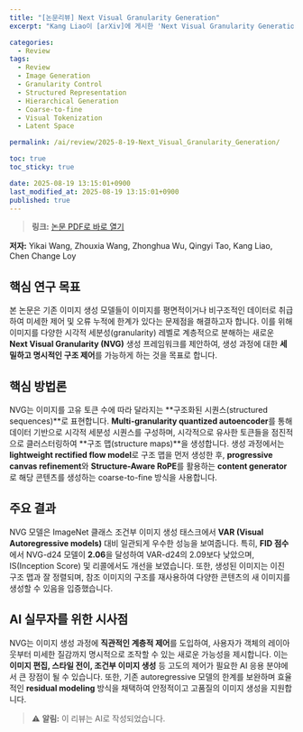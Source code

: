 ```yaml
---
title: "[논문리뷰] Next Visual Granularity Generation"
excerpt: "Kang Liao이 [arXiv]에 게시한 'Next Visual Granularity Generation' 논문에 대한 자세한 리뷰입니다."

categories:
  - Review
tags:
  - Review
  - Image Generation
  - Granularity Control
  - Structured Representation
  - Hierarchical Generation
  - Coarse-to-fine
  - Visual Tokenization
  - Latent Space

permalink: /ai/review/2025-8-19-Next_Visual_Granularity_Generation/

toc: true
toc_sticky: true

date: 2025-08-19 13:15:01+0900
last_modified_at: 2025-08-19 13:15:01+0900
published: true
---
```

> **링크:** [논문 PDF로 바로 열기](https://arxiv.org/abs/2508.12811)

**저자:** Yikai Wang, Zhouxia Wang, Zhonghua Wu, Qingyi Tao, Kang Liao, Chen Change Loy



## 핵심 연구 목표
본 논문은 기존 이미지 생성 모델들이 이미지를 평면적이거나 비구조적인 데이터로 취급하여 미세한 제어 및 오류 누적에 한계가 있다는 문제점을 해결하고자 합니다. 이를 위해 이미지를 다양한 시각적 세분성(granularity) 레벨로 계층적으로 분해하는 새로운 **Next Visual Granularity (NVG)** 생성 프레임워크를 제안하여, 생성 과정에 대한 **세밀하고 명시적인 구조 제어**를 가능하게 하는 것을 목표로 합니다.

## 핵심 방법론
NVG는 이미지를 고유 토큰 수에 따라 달라지는 **구조화된 시퀀스(structured sequences)**로 표현합니다. **Multi-granularity quantized autoencoder**를 통해 데이터 기반으로 시각적 세분성 시퀀스를 구성하며, 시각적으로 유사한 토큰들을 점진적으로 클러스터링하여 **구조 맵(structure maps)**을 생성합니다. 생성 과정에서는 **lightweight rectified flow model**로 구조 맵을 먼저 생성한 후, **progressive canvas refinement**와 **Structure-Aware RoPE**를 활용하는 **content generator**로 해당 콘텐츠를 생성하는 coarse-to-fine 방식을 사용합니다.

## 주요 결과
NVG 모델은 ImageNet 클래스 조건부 이미지 생성 태스크에서 **VAR (Visual Autoregressive models)** 대비 일관되게 우수한 성능을 보여줍니다. 특히, **FID 점수**에서 NVG-d24 모델이 **2.06**을 달성하여 VAR-d24의 2.09보다 낮았으며, IS(Inception Score) 및 리콜에서도 개선을 보였습니다. 또한, 생성된 이미지는 이진 구조 맵과 잘 정렬되며, 참조 이미지의 구조를 재사용하여 다양한 콘텐츠의 새 이미지를 생성할 수 있음을 입증했습니다.

## AI 실무자를 위한 시사점
NVG는 이미지 생성 과정에 **직관적인 계층적 제어**를 도입하여, 사용자가 객체의 레이아웃부터 미세한 질감까지 명시적으로 조작할 수 있는 새로운 가능성을 제시합니다. 이는 **이미지 편집, 스타일 전이, 조건부 이미지 생성** 등 고도의 제어가 필요한 AI 응용 분야에서 큰 장점이 될 수 있습니다. 또한, 기존 autoregressive 모델의 한계를 보완하며 효율적인 **residual modeling** 방식을 채택하여 안정적이고 고품질의 이미지 생성을 지원합니다.

> ⚠️ **알림:** 이 리뷰는 AI로 작성되었습니다.